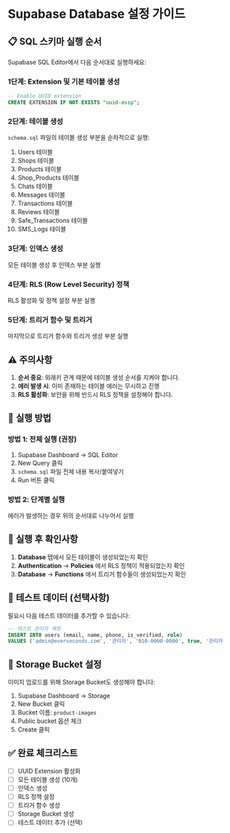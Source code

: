 # Supabase Database 설정 가이드

## 📋 SQL 스키마 실행 순서

Supabase SQL Editor에서 다음 순서대로 실행하세요:

### 1단계: Extension 및 기본 테이블 생성
```sql
-- Enable UUID extension
CREATE EXTENSION IF NOT EXISTS "uuid-ossp";
```

### 2단계: 테이블 생성
`schema.sql` 파일의 테이블 생성 부분을 순차적으로 실행:
1. Users 테이블
2. Shops 테이블
3. Products 테이블
4. Shop_Products 테이블
5. Chats 테이블
6. Messages 테이블
7. Transactions 테이블
8. Reviews 테이블
9. Safe_Transactions 테이블
10. SMS_Logs 테이블

### 3단계: 인덱스 생성
모든 테이블 생성 후 인덱스 부분 실행

### 4단계: RLS (Row Level Security) 정책
RLS 활성화 및 정책 설정 부분 실행

### 5단계: 트리거 함수 및 트리거
마지막으로 트리거 함수와 트리거 생성 부분 실행

## ⚠️ 주의사항

1. **순서 중요**: 외래키 관계 때문에 테이블 생성 순서를 지켜야 합니다.
2. **에러 발생 시**: 이미 존재하는 테이블 에러는 무시하고 진행
3. **RLS 활성화**: 보안을 위해 반드시 RLS 정책을 설정해야 합니다.

## 🔧 실행 방법

### 방법 1: 전체 실행 (권장)
1. Supabase Dashboard → SQL Editor
2. New Query 클릭
3. `schema.sql` 파일 전체 내용 복사/붙여넣기
4. Run 버튼 클릭

### 방법 2: 단계별 실행
에러가 발생하는 경우 위의 순서대로 나누어서 실행

## 📌 실행 후 확인사항

1. **Database** 탭에서 모든 테이블이 생성되었는지 확인
2. **Authentication** → **Policies** 에서 RLS 정책이 적용되었는지 확인
3. **Database** → **Functions** 에서 트리거 함수들이 생성되었는지 확인

## 🚀 테스트 데이터 (선택사항)

필요시 다음 테스트 데이터를 추가할 수 있습니다:

```sql
-- 테스트 관리자 계정
INSERT INTO users (email, name, phone, is_verified, role) 
VALUES ('admin@everseconds.com', '관리자', '010-0000-0000', true, '관리자');
```

## 📱 Storage Bucket 설정

이미지 업로드를 위해 Storage Bucket도 생성해야 합니다:

1. Supabase Dashboard → Storage
2. New Bucket 클릭
3. Bucket 이름: `product-images`
4. Public bucket 옵션 체크
5. Create 클릭

## ✅ 완료 체크리스트

- [ ] UUID Extension 활성화
- [ ] 모든 테이블 생성 (10개)
- [ ] 인덱스 생성
- [ ] RLS 정책 설정
- [ ] 트리거 함수 생성
- [ ] Storage Bucket 생성
- [ ] 테스트 데이터 추가 (선택)